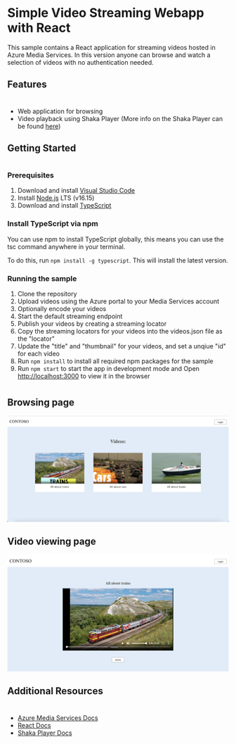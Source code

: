 #  Simple Video Streaming Webapp with React

This sample contains a React application for streaming videos hosted in Azure Media Services. In this version anyone can browse and watch a selection of videos with no authentication needed.

## Features
#
* Web application for browsing
* Video playback using Shaka Player
(More info on the Shaka Player can be found [here](https://shaka-player-demo.appspot.com/docs/api/tutorial-welcome.html))

## Getting Started
#
### Prerequisites
1. Download and install [Visual Studio Code](https://code.visualstudio.com/Download)
2. Install [Node.js](https://nodejs.org/en/download/) LTS (v16.15)
3. Download and install [TypeScript](https://www.typescriptlang.org/download)

### Install TypeScript via npm

You can use npm to install TypeScript globally, this means you can use the tsc command anywhere in your terminal.

To do this, run ```npm install -g typescript```. This will install the latest version.

### Running the sample

1. Clone the repository
2. Upload videos using the Azure portal to your Media Services account
3. Optionally encode your videos
4. Start the default streaming endpoint
5. Publish your videos by creating a streaming locator
6. Copy the streaming locators for your videos into the videos.json file as the "locator"
7. Update the "title" and "thumbnail" for your videos, and set a unqiue "id" for each video
8. Run `npm install` to install all required npm packages for the sample
9. Run `npm start` to start the app in development mode and Open [http://localhost:3000](http://localhost:3000) to view it in the browser

#
## Browsing page
![Browsing Page](media/BrowsingPage.png)
## Video viewing page
![Video viewing page](media/VideoPage.png)

## Additional Resources
#
* [Azure Media Services Docs](https://docs.microsoft.com/azure/media-services/latest/)
* [React Docs](https://reactjs.org/docs/getting-started.html)
* [Shaka Player Docs](https://shaka-player-demo.appspot.com/docs/api/tutorial-welcome.html)